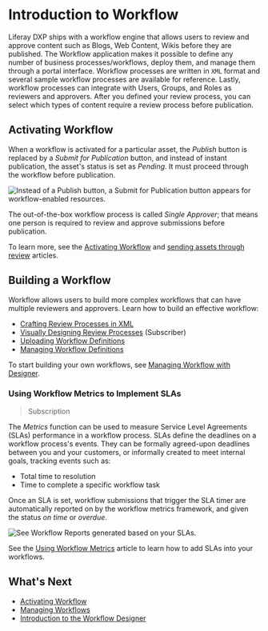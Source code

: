 # Introduction to Workflow

Liferay DXP ships with a workflow engine that allows users to review and approve content such as Blogs, Web Content, Wikis before they are published. The Workflow application makes it possible to define any number of business processes/workflows, deploy them, and manage them through a portal interface. Workflow processes are written in `XML` format and several sample workflow processes are available for reference. Lastly, workflow processes can integrate with Users, Groups, and Roles as reviewers and approvers. After you defined your review process, you can select which types of content require a review process before publication.

## Activating Workflow

When a workflow is activated for a particular asset, the _Publish_ button is replaced by a _Submit for Publication_ button, and instead of instant publication, the asset's status is set as _Pending_. It must proceed through the workflow before publication.

![Instead of a Publish button, a Submit for Publication button appears for workflow-enabled resources.](./introduction-to-workflow/images/01.png)

The out-of-the-box workflow process is called _Single Approver_; that means one person is required to review and approve submissions before publication.

To learn more, see the [Activating Workflow](./activating-workflow.md) and [sending assets through review](./reviewing-assets.md) articles.

## Building a Workflow

Workflow allows users to build more complex workflows that can have multiple reviewers and approvers. Learn how to build an effective workflow:

* [Crafting Review Processes in XML](https://help.liferay.com/hc/articles/360029147791-Introduction-to-Crafting-XML-Workflow-Definitions)
* [Visually Designing Review Processes](./introduction-to-the-workflow-designer.md) (Subscriber)
* [Uploading Workflow Definitions](./managing-workflows.md#uploading-a-new-workflow-definitions)
* [Managing Workflow Definitions](./managing-workflows.md)

To start building your own workflows, see [Managing Workflow with Designer](./workflow-designer/managing-workflow-with-designer.md).

### Using Workflow Metrics to Implement SLAs

> Subscription

The _Metrics_ function can be used to measure Service Level Agreements (SLAs) performance in a workflow process. SLAs define the deadlines on a workflow process's events. They can be formally agreed-upon deadlines between you and your customers, or informally created to meet internal goals, tracking events such as:

* Total time to resolution
* Time to complete a specific workflow task

Once an SLA is set, workflow submissions that trigger the SLA timer are automatically reported on by the workflow metrics framework, and given the status _on time_ or _overdue_.

![See Workflow Reports generated based on your SLAs.](./introduction-to-workflow/images/02.png)

See the [Using Workflow Metrics](./using-workflow-metrics.md) article to learn how to add SLAs into your workflows.

## What's Next

* [Activating Workflow](./activating-workflow.md)
* [Managing Workflows](./managing-workflows.md)
* [Introduction to the Workflow Designer](./introduction-to-the--workflow-designer.md)

